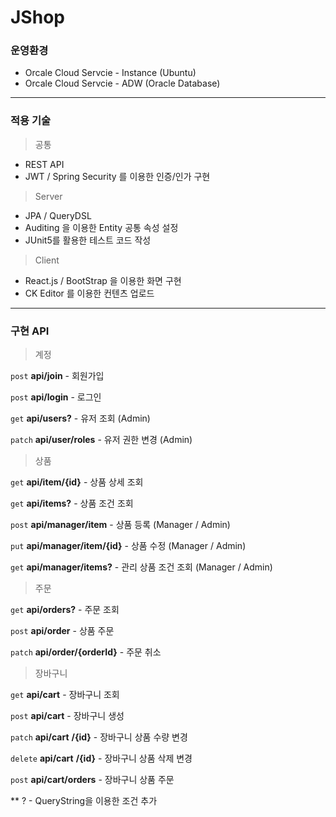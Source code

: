 # JShop #


### 운영환경 ###

- Orcale Cloud Servcie - Instance  (Ubuntu)
- Orcale Cloud Servcie - ADW  (Oracle Database)

---

### 적용 기술 ###
>공통

- REST API
- JWT / Spring Security 를 이용한 인증/인가 구현

>Server

- JPA / QueryDSL
- Auditing 을 이용한 Entity 공통 속성 설정
- JUnit5를 활용한 테스트 코드 작성

>Client

- React.js / BootStrap 을 이용한 화면 구현
- CK Editor 를 이용한 컨텐츠 업로드

---

### 구현 API ###

>계정

`post` **api/join** - 회원가입

`post` **api/login** - 로그인

`get` **api/users?** - 유저 조회 (Admin)

`patch` **api/user/roles** - 유저 권한 변경 (Admin)

>상품

`get`   **api/item/{id}** - 상품 상세 조회

`get`   **api/items?** - 상품 조건 조회 

`post` **api/manager/item** - 상품 등록 (Manager / Admin)

`put`   **api/manager/item/{id}** - 상품 수정 (Manager / Admin)

`get`   **api/manager/items?** - 관리 상품 조건 조회 (Manager / Admin)

>주문

`get` **api/orders?** - 주문 조회

`post` **api/order** - 상품 주문

`patch` **api/order/{orderId}** - 주문 취소

>장바구니

`get` **api/cart** - 장바구니 조회

`post` **api/cart** - 장바구니 생성

`patch` **api/cart** **/{id}** - 장바구니 상품 수량 변경

`delete` **api/cart** **/{id}** - 장바구니 상품 삭제 변경

`post` **api/cart/orders** - 장바구니 상품 주문

**  ? - QueryString을 이용한 조건 추가
